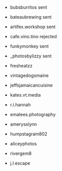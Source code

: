 * bubsburritos        sent
* bateaubrewing       sent
* artifex.workshop    sent
* cafe.vino.tino      rejected
* funkymonkey         sent

* _photosbylizzy sent

* fresheatzz
* vintagedogsmaine
* jeffsjamaicancuisine
* kates.vt.media
* r.i.hannah
* emalees.photography
* amerysslynn
* humpstagram802
* aliceyphotos
* rivergem8
* j.l.escape